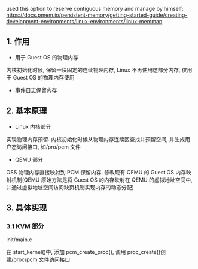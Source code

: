 

used this option to reserve contiguous memory and manage by himself: https://docs.pmem.io/persistent-memory/getting-started-guide/creating-development-environments/linux-environments/linux-memmap

## 1. 作用

- 用于 Guest OS 的物理内存

内核初始化时候, 保留一块固定的连续物理内存, Linux 不再使用这部分内存, 仅用于 Guest OS 的物理内存使用

- 事件日志保留内存

## 2. 基本原理

- Linux 内核部分

实现物理内存预留. 内核初始化时候从物理内存连续区查找并预留空间, 并生成用户态访问接口, 如/pro/pcm 文件

- QEMU 部分

OSS 物理内存直接映射到 PCM 保留内存. 修改现有 QEMU 的 Guest OS 内存映射机制(QEMU 原始方法是将 Guest OS 的内存映射在 QEMU 的虚拟地址空间中, 并通过虚拟地址空间访问缺页机制实现内存的动态分配)

## 3. 具体实现

### 3.1 KVM 部分

init/main.c

在 start\_kernel()中, 添加 pcm\_create\_proc(), 调用 proc\_create()创建/proc/pcm 文件访问接口

